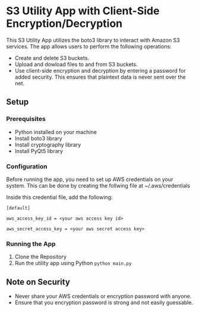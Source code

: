# S3 Utility App with Client-Side Encryption/Decryption
This S3 Utility App utilizes the boto3 library to interact with Amazon S3 services. The app allows users to perform the following operations:
- Create and delete S3 buckets.
- Upload and dowload files to and from S3 buckets.
- Use client-side encryption and decryption by entering a password for added security. This ensures that plaintext data is never sent over the net.

## Setup
### Prerequisites
- Python installed on your machine
- Install boto3 library
- Install cryptography library
- Install PyQt5 library
### Configuration
Before running the app, you need to set up AWS credentials on your system. This can be done by creating the follwing file at ~/.aws/credentials

Inside this credential file, add the following:

`[default]`

`aws_access_key_id = <your aws access key id>`

`aws_secret_access_key = <your aws secret access key>`

### Running the App
1. Clone the Repository
2. Run the utility app using Python `python main.py`

## Note on Security
- Never share your AWS credentials or encryption password with anyone.
- Ensure that you encryption password is strong and not easily guessable.
